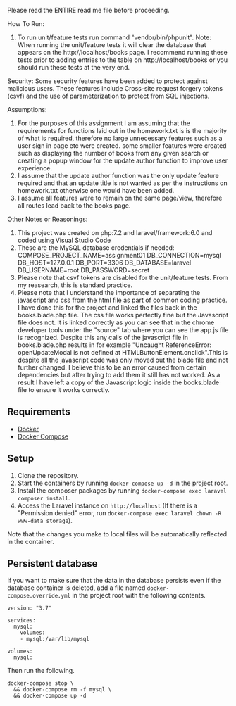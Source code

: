Please read the ENTIRE read me file before proceeding.

How To Run:
1. To run unit/feature tests run command "vendor/bin/phpunit". 
Note: When running the unit/feature tests it will clear the database that appears on the 
http://localhost/books page. I recommend running these tests prior to adding entries to 
the table on http://localhost/books or you should run these tests at the very end.

Security: 
Some security features have been added to protect against malicious users. These features include Cross-site request forgery tokens
(csvf) and the use of parameterization to protect from SQL injections. 

Assumptions:
1. For the purposes of this assignment I am assuming that the requirements for functions laid out in the homework.txt is 
is the majority of what is required, therefore no large unnecessary features such as a user sign in page etc were created.
some smaller features were created such as displaying the number of books from any given search or creating a popup window
for the update author function to improve user experience. 
2. I assume that the update author function was the only update feature required and that an update title is not wanted 
as per the instructions on homework.txt otherwise one would have been added. 
3. I assume all features were to remain on the same page/view, therefore all routes lead back to the books page.

Other Notes or Reasonings:
1. This project was created on php:7.2 and laravel/framework:6.0 and coded using Visual Studio Code
2. These are the MySQL database credentials if needed: 
   COMPOSE_PROJECT_NAME=assignment01
   DB_CONNECTION=mysql
   DB_HOST=127.0.0.1
   DB_PORT=3306
   DB_DATABASE=laravel
   DB_USERNAME=root
   DB_PASSWORD=secret
3. Please note that csvf tokens are disabled for the unit/feature tests. From my reasearch, this is standard practice.
4. Please note that I understand the importance of separating the javascript and css from the html file as part of common coding practice.
I have done this for the project and linked the files back in the books.blade.php file. The css file works perfectly fine but the Javascript file
does not. It is linked correctly as you can see that in the chrome developer tools under the "source" tab where you can see the 
app.js file is recognized. Despite this any calls of the javascript file in books.blade.php results in for example "Uncaught ReferenceError: openUpdateModal is not defined
at HTMLButtonElement.onclick".This is despite all the javascript code was only moved out the blade file and not further changed.
I believe this to be an error caused from certain dependencies but after trying to add them it still has not worked. As a result I have 
left a copy of the Javascript logic inside the books.blade file to ensure it works correctly.



## Requirements
- [Docker](https://docs.docker.com/install)
- [Docker Compose](https://docs.docker.com/compose/install)

## Setup
1. Clone the repository.
1. Start the containers by running `docker-compose up -d` in the project root.
1. Install the composer packages by running `docker-compose exec laravel composer install`.
1. Access the Laravel instance on `http://localhost` (If there is a "Permission denied" error, run `docker-compose exec laravel chown -R www-data storage`).

Note that the changes you make to local files will be automatically reflected in the container. 

## Persistent database
If you want to make sure that the data in the database persists even if the database container is deleted, add a file named `docker-compose.override.yml` in the project root with the following contents.
```
version: "3.7"

services:
  mysql:
    volumes:
    - mysql:/var/lib/mysql

volumes:
  mysql:
```
Then run the following.
```
docker-compose stop \
  && docker-compose rm -f mysql \
  && docker-compose up -d
``` 
